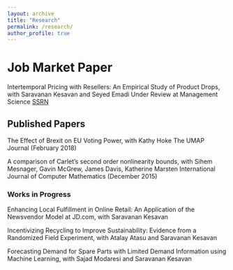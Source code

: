 ```yaml
---
layout: archive
title: "Research"
permalink: /research/
author_profile: true
---
```


Job Market Paper
======

Intertemporal Pricing with Resellers: An Empirical Study of Product Drops, with Saravanan Kesavan and Seyed Emadi
Under Review at Management Science
[SSRN](https://papers.ssrn.com/sol3/papers.cfm?abstract_id=3824987)

## Published Papers

The Effect of Brexit on EU Voting Power, with Kathy Hoke
The UMAP Journal (February 2018)	

A comparison of Carlet’s second order nonlinearity bounds, with Sihem Mesnager, Gavin McGrew, James Davis, Katherine Marsten 
International Journal of Computer Mathematics (December 2015)

### Works in Progress

Enhancing Local Fulfillment in Online Retail: An Application of the Newsvendor Model at JD.com, with Saravanan Kesavan
	
Incentivizing Recycling to Improve Sustainability: Evidence from a Randomized Field Experiment, with Atalay Atasu and Saravanan Kesavan

Forecasting Demand for Spare Parts with Limited Demand Information using Machine Learning, with Sajad Modaresi and Saravanan Kesavan	
	


